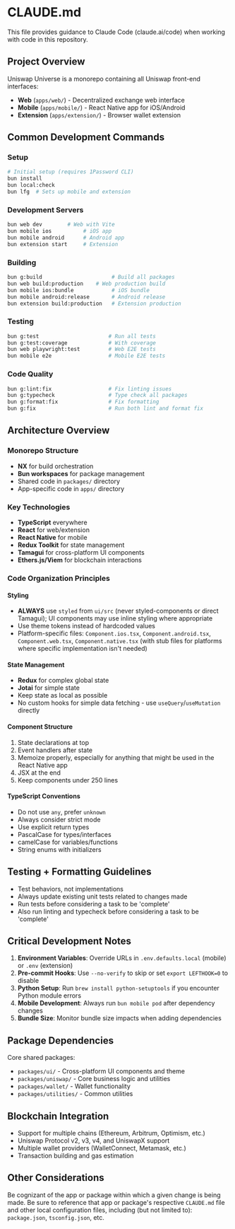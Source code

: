 # CLAUDE.md

This file provides guidance to Claude Code (claude.ai/code) when working with code in this repository.

## Project Overview

Uniswap Universe is a monorepo containing all Uniswap front-end interfaces:

- **Web** (`apps/web/`) - Decentralized exchange web interface
- **Mobile** (`apps/mobile/`) - React Native app for iOS/Android
- **Extension** (`apps/extension/`) - Browser wallet extension

## Common Development Commands

### Setup

```bash
# Initial setup (requires 1Password CLI)
bun install
bun local:check
bun lfg  # Sets up mobile and extension
```

### Development Servers

```bash
bun web dev        # Web with Vite
bun mobile ios          # iOS app
bun mobile android      # Android app
bun extension start     # Extension
```

### Building

```bash
bun g:build                      # Build all packages
bun web build:production    # Web production build
bun mobile ios:bundle            # iOS bundle
bun mobile android:release       # Android release
bun extension build:production   # Extension production
```

### Testing

```bash
bun g:test                      # Run all tests
bun g:test:coverage             # With coverage
bun web playwright:test         # Web E2E tests
bun mobile e2e                  # Mobile E2E tests
```

### Code Quality

```bash
bun g:lint:fix                  # Fix linting issues
bun g:typecheck                 # Type check all packages
bun g:format:fix                # Fix formatting
bun g:fix                       # Run both lint and format fix
```

## Architecture Overview

### Monorepo Structure

- **NX** for build orchestration
- **Bun workspaces** for package management
- Shared code in `packages/` directory
- App-specific code in `apps/` directory

### Key Technologies

- **TypeScript** everywhere
- **React** for web/extension
- **React Native** for mobile
- **Redux Toolkit** for state management
- **Tamagui** for cross-platform UI components
- **Ethers.js/Viem** for blockchain interactions

### Code Organization Principles

#### Styling

- **ALWAYS** use `styled` from `ui/src` (never styled-components or direct Tamagui); UI components may use inline styling where appropriate
- Use theme tokens instead of hardcoded values
- Platform-specific files: `Component.ios.tsx`, `Component.android.tsx`, `Component.web.tsx`, `Component.native.tsx` (with stub files for platforms where specific implementation isn't needed)

#### State Management

- **Redux** for complex global state
- **Jotai** for simple state
- Keep state as local as possible
- No custom hooks for simple data fetching - use `useQuery`/`useMutation` directly

#### Component Structure

1. State declarations at top
2. Event handlers after state
3. Memoize properly, especially for anything that might be used in the React Native app
4. JSX at the end
5. Keep components under 250 lines

#### TypeScript Conventions

- Do not use `any`, prefer `unknown`
- Always consider strict mode
- Use explicit return types
- PascalCase for types/interfaces
- camelCase for variables/functions
- String enums with initializers

## Testing + Formatting Guidelines

- Test behaviors, not implementations
- Always update existing unit tests related to changes made
- Run tests before considering a task to be 'complete'
- Also run linting and typecheck before considering a task to be 'complete'

## Critical Development Notes

1. **Environment Variables**: Override URLs in `.env.defaults.local` (mobile) or `.env` (extension)
2. **Pre-commit Hooks**: Use `--no-verify` to skip or set `export LEFTHOOK=0` to disable
3. **Python Setup**: Run `brew install python-setuptools` if you encounter Python module errors
4. **Mobile Development**: Always run `bun mobile pod` after dependency changes
5. **Bundle Size**: Monitor bundle size impacts when adding dependencies

## Package Dependencies

Core shared packages:

- `packages/ui/` - Cross-platform UI components and theme
- `packages/uniswap/` - Core business logic and utilities
- `packages/wallet/` - Wallet functionality
- `packages/utilities/` - Common utilities

## Blockchain Integration

- Support for multiple chains (Ethereum, Arbitrum, Optimism, etc.)
- Uniswap Protocol v2, v3, v4, and UniswapX support
- Multiple wallet providers (WalletConnect, Metamask, etc.)
- Transaction building and gas estimation

## Other Considerations

Be cognizant of the app or package within which a given change is being made. Be sure to reference that app or package's respective `CLAUDE.md` file and other local configuration files, including (but not limited to): `package.json`, `tsconfig.json`, etc.
